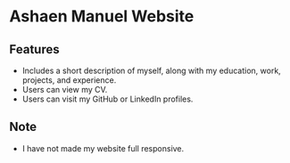# Ashaen Manuel Website

## Features
- Includes a short description of myself, along with my education, work, projects, and experience.
- Users can view my CV.
- Users can visit my GitHub or LinkedIn profiles.

## Note
- I have not made my website full responsive.
